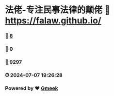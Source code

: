 # 法佬-专注民事法律的颠佬 :link: https://falaw.github.io/ 
### :page_facing_up: [8](https://falaw.github.io//tag.html) 
### :speech_balloon: 0 
### :hibiscus: 9297 
### :alarm_clock: 2024-07-07 19:26:28 
### Powered by :heart: [Gmeek](https://github.com/Meekdai/Gmeek)
